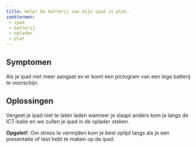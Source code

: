 ```yaml
---
title: Help! De batterij van mijn ipad is plat.
zoektermen:
 - ipad
 - batterij
 - opladen
 - plat
---
```


## Symptomen
Als je ipad niet meer aangaat en er komt een pictogram van een lege batterij te voorschijn.


## Oplossingen

Vergeet je ipad niet te laten laden wanneer je slaapt anders kom je langs de ICT-balie en we zullen je ipad in de oplader steken.

**Opgelet!**: Om stress te vermijden kom je best optijd langs als je een presentatie of test hebt te maken op de ipad.